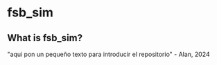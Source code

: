 # fsb_sim

## What is fsb_sim?

"aqui pon un pequeño texto para introducir el repositorio" - Alan, 2024